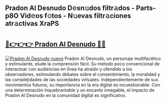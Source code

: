 ## Pradon Al Desnudo D𝚎sn𝚞dos filtr𝚊dos - Parts-p8O Vid𝚎os f𝚘tos - N𝚞evas filtr𝚊ciones atr𝚊ctivas XraPS

# <h2><a href="http://mb7um1r.tromn.icu/?c=Pradon+Al+Desnudo">🔗👉👉👉 Pradon Al Desnudo 🔗🔗</a></h2>

[![Pradon Al Desnudo nuevo](https://i.imgur.com/pEAQMta.gif)](http://mb7um1r.tromn.icu/?c=Pradon+Al+Desnudo)
Pradon Al Desnudo, un personaje multifacético y estimulante, elude la comprensión fácil. Su método poco convencional de interactuar con audiencias en línea ha atraído y ofendido a los observadores, estimulando debates sobre el consentimiento, la moralidad y las complejidades de las sociedades virtuales. Independientemente de sus movimientos futuros, su importancia en la era digital es incuestionable. Con una determinación inquebrantable y un encanto innegable, el impacto de Pradon Al Desnudo en la comunidad digital es significativo.
